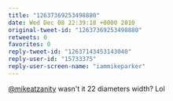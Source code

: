 ```yaml
---
title: "12637369253498880"
date: Wed Dec 08 22:39:18 +0000 2010
original-tweet-id: "12637369253498880"
retweets: 0
favorites: 0
reply-tweet-id: "12637143453143040"
reply-user-id: "15733375"
reply-user-screen-name: "iammikeparker"
---
```

<a href="https://twitter.com/mikeatzanity">@mikeatzanity</a> wasn't it 22 diameters width? Lol
